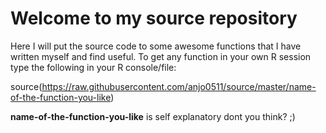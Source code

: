 # Welcome to my source repository

Here I will put the source code to some awesome functions that I have written 
myself and find useful. To get any function in your own R session type the 
following in your R console/file:

source(https://raw.githubusercontent.com/anjo0511/source/master/name-of-the-function-you-like)

**name-of-the-function-you-like** is self explanatory dont you think? ;)
